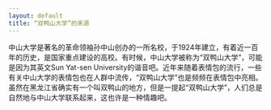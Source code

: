 ```yaml
---
layout: default
title: “双鸭山大学”的来源
---
```

中山大学是著名的革命领袖孙中山创办的一所名校，于1924年建立，有着近一百年的历史，是国家重点建设的高校。有时候，中山大学被称为“双鸭山大学”，可能是因为其英文Sun Yat-sen University的谐音吧。近年来随着表情包的流行，一些有关中山大学的表情包也在人群中流传，“双鸭山大学”也是频频在表情包中亮相。虽然在黑龙江省确实有一个叫双鸭山的地方，但是一提起“双鸭山大学”，人们总是自然地与中山大学联系起来，这也许是一种情趣吧。